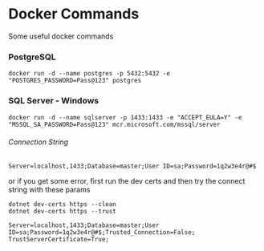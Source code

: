 # Docker Commands
Some useful docker commands

### PostgreSQL
```
docker run -d --name postgres -p 5432:5432 -e "POSTGRES_PASSWORD=Pass@123" postgres
```

### SQL Server - Windows
```
docker run -d --name sqlserver -p 1433:1433 -e "ACCEPT_EULA=Y" -e "MSSQL_SA_PASSWORD=Pass@123" mcr.microsoft.com/mssql/server
``` 

###### Connection String
```
Server=localhost,1433;Database=master;User ID=sa;Password=1q2w3e4r@#$
```

or if you get some error, first run the dev certs and then try the connect string with these params
```
dotnet dev-certs https --clean
dotnet dev-certs https --trust
```
```
Server=localhost,1433;Database=master;User ID=sa;Password=1q2w3e4r@#$;Trusted_Connection=False; TrustServerCertificate=True;
```
